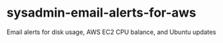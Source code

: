 # sysadmin-email-alerts-for-aws
Email alerts for disk usage, AWS EC2 CPU balance, and Ubuntu updates
